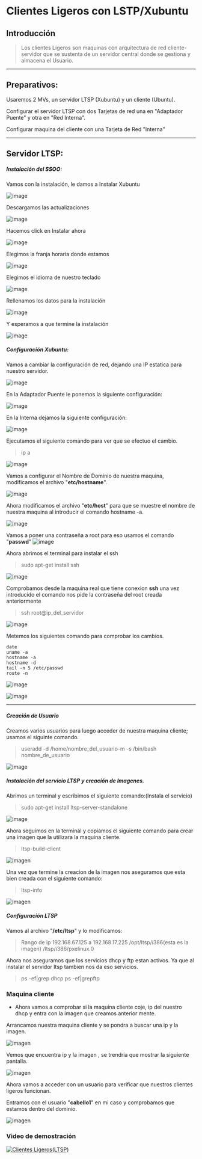 # Clientes Ligeros con LSTP/Xubuntu

## Introducción

> Los clientes Ligeros son maquinas con arquitectura de red cliente-servidor que
 se sustenta de un servidor central donde se gestiona y almacena el Usuario.

___

 ## Preparativos:


Usaremos 2 MVs, un servidor LTSP (Xubuntu) y un cliente (Ubuntu).

Configurar el servidor LTSP con dos Tarjetas de red una en "Adaptador Puente" y otra en "Red Interna".

Configurar maquina del cliente con una Tarjeta de Red "Interna"
___
## Servidor LTSP:

##### Instalación del SSOO:

Vamos con la instalación, le damos a Instalar Xubuntu

![image](img/xu1)

Descargamos las actualizaciones

![image](img/xu2.png)

Hacemos click en Instalar ahora

![image](img/xu3.png)

Elegimos la franja horaria donde estamos

![image](img/xu5.png)

Elegimos el idioma de nuestro teclado

![image](img/xu6.png)

Rellenamos los datos para la instalación

![image](img/xu7.png)

Y esperamos a que termine la instalación

![image](img/xu8.png)


##### Configuración Xubuntu:

Vamos a cambiar la configuración de red, dejando una IP estatica para nuestro servidor.

![image](img/xu9.png)

En la Adaptador Puente le ponemos la siguiente configuración:

![image](img/xu10.png)

En la Interna dejamos la siguiente configuración:

![image](img/xu11.png)

Ejecutamos el siguiente comando para ver que se efectuo el cambio.

> ip a

![image](img/xu12.png)

Vamos a configurar el Nombre de Dominio de nuestra maquina, modificamos el archivo "**etc/hostname**".

![image](img/xu13.png)

Ahora modificamos el archivo "**etc/host**" para que se muestre el nombre de nuestra maquina al introducir el comando hostname -a.

![image](img/xu14.png)

Vamos a poner una contraseña a root para eso usamos el comando "**passwd**"
![image](img/xu16.png)

Ahora abrimos el terminal para instalar el ssh
> sudo apt-get install ssh

![image](img/xu15.png)

Comprobamos desde la maquina real que tiene conexion **ssh** una vez introducido el comando nos pide la contraseña del root creada anteriormente
>ssh root@ip_del_servidor

![image](img/xu17.png)

Metemos los siguientes comando para comprobar los cambios.

~~~
date
uname -a
hostname -a
hostname -d
tail -n 5 /etc/passwd
route -n
~~~
![image](img/xu19.png)

![image](img/xu21.png)
___

##### Creación de Usuario

Creamos varios usuarios para luego acceder de nuestra maquina cliente; usamos el siguinte comando.

>useradd -d /home/nombre_del_usuario-m -s /bin/bash nombre_de_usuario

![image](img/xu22.png)

##### Instalación del servicio LTSP y creación de Imagenes.

Abrimos un terminal y escribimos el siguiente comando:(Instala el servicio)

>sudo apt-get install ltsp-server-standalone

![image](img/xu23.png)

Ahora seguimos en la terminal y copiamos el siguiente comando para crear una imagen que la utilizara la maquina cliente.

>ltsp-build-client

![imagen](img/xu24.png)

Una vez que termine la creacion de la imagen nos aseguramos que esta bien creada con el siguiente comando:

> ltsp-info

![imagen](img/xu25.png)

##### Configuración LTSP

Vamos al archivo "**/etc/ltsp**" y lo modificamos:

> Rango de ip 192.168.67.125 a 192.168.17.225
/opt/ltsp/i386(esta es la imagen)
/ltsp/i386/pxelinux.0

Ahora nos aseguramos que los servicios dhcp y ftp estan activos.
Ya que al instalar el servidor ltsp tambien nos da eso servicios.

>ps -ef|grep dhcp
ps -ef|grepftp

### Maquina cliente

* Ahora vamos a comprobar si la maquina cliente coje, ip del nuestro dhcp y entra con la imagen que creamos anterior mente.

Arrancamos nuestra maquina cliente y se pondra a buscar una ip y la imagen.

![imagen](img/xu33.png)

Vemos que encuentra ip y la imagen , se trendria que mostrar la siguiente pantalla.

![imagen](img/xu32.png)

Ahora vamos a acceder con un usuario para verificar que nuestros clientes ligeros funcionan.

Entramos con el usuario "**cabello1**" en mi caso y comprobamos que estamos dentro del dominio.

![imagen](img/xu34.png)

### Video de demostración

[![Clientes Ligeros(LTSP)](img/xu35.png)](https://youtu.be/rt9X8cPsRvU)
